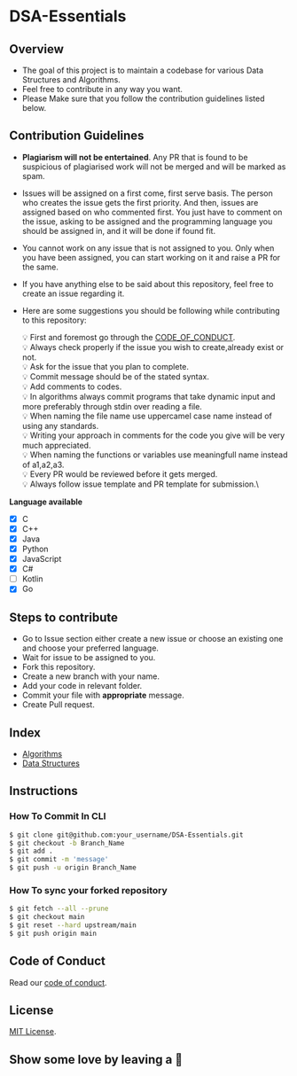# DSA-Essentials

## **Overview**

- The goal of this project is to maintain a codebase for various Data Structures and Algorithms.
- Feel free to contribute in any way you want.
- Please Make sure that you follow the contribution guidelines listed below.

## **Contribution Guidelines**

- **Plagiarism will not be entertained**. Any PR that is found to be suspicious of plagiarised work will not be merged and will be marked as spam.

- Issues will be assigned on a first come, first serve basis. The person who creates the issue gets the first priority. And then, issues are assigned based on who commented first. You just have to comment on the issue, asking to be assigned and the programming language you should be assigned in, and it will be done if found fit.

- You cannot work on any issue that is not assigned to you. Only when you have been assigned, you can start working on it and raise a PR for the same.

- If you have anything else to be said about this repository, feel free to create an issue regarding it.

- Here are some suggestions you should be following while contributing to this repository:

    :bulb: First and foremost go through the [CODE_OF_CONDUCT](https://github.com/Jatin-Shihora/DSA-Essentials/blob/main/CODE_OF_CONDUCT.md).\
    :bulb: Always check properly if the issue you wish to create,already exist or not.\
    :bulb:  Ask for the issue that you plan to complete.\
    :bulb:  Commit message should be of the stated syntax.\
    :bulb:  Add comments to codes.\
    :bulb:  In algorithms always commit programs that take dynamic input and more preferably through stdin over reading a file.\
    :bulb:  When naming the file name use uppercamel case name instead of using any standards.\
    :bulb:  Writing your approach in comments for the code you give will be very much appreciated.\
    :bulb:  When naming the functions or variables use meaningfull name instead of a1,a2,a3.\
    :bulb:  Every PR would be reviewed before it gets merged.\
    :bulb: 	Always follow issue template and PR template for submission.\


**Language available**

- [x] C
- [x] C++
- [x] Java
- [x] Python
- [x] JavaScript
- [x] C#
- [ ] Kotlin
- [x] Go

## **Steps to contribute**

- Go to Issue section either create a new issue or choose an existing one and choose your preferred language.
- Wait for issue to be assigned to you.
- Fork this repository.
- Create a new branch with your name.
- Add your code in relevant folder.
- Commit your file with **appropriate** message.
- Create Pull request.

## **Index**

- [Algorithms](https://github.com/Jatin-Shihora/DSA-Essentials/tree/main/Algorithms)
- [Data Structures](https://github.com/Jatin-Shihora/DSA-Essentials/tree/main/Data_Structures)


## **Instructions**

### How To Commit In CLI

```sh
$ git clone git@github.com:your_username/DSA-Essentials.git
$ git checkout -b Branch_Name
$ git add .
$ git commit -m 'message'
$ git push -u origin Branch_Name

```

### How To sync your forked repository

```sh
$ git fetch --all --prune
$ git checkout main
$ git reset --hard upstream/main
$ git push origin main

```

## Code of Conduct

Read our [code of conduct](/CODE_OF_CONDUCT.md).

## License

[MIT License](/LICENSE).

## **Show some love by leaving a :star2:**

